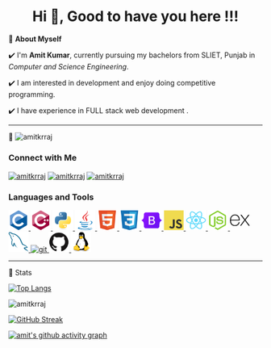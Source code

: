 <h1 align="center">Hi 👋, Good to have you here !!!</h1>

🌱 **About Myself**<br>

✔️ I'm **Amit Kumar**, currently pursuing my bachelors from SLIET, Punjab in *Computer and Science Engineering*. <br>

✔️ I am interested in development and enjoy doing competitive programming. <br>

✔️ I have experience in FULL stack web development .<br>

---
🌱<span align="left"> <img src="https://komarev.com/ghpvc/?username=amitkrraj&label=Profile%20views&color=0e75b6&style=flat" alt="amitkrraj" /> </span>

<h3 align="left">Connect with Me</h3>
<p align="left">
  <a href="https://linkedin.com/in/amitkrraj" target="blank"><img align="center" src="https://raw.githubusercontent.com/rahuldkjain/github-profile-readme-generator/master/src/images/icons/Social/linked-in-alt.svg" alt="amitkrraj" height="30" width="40" /></a>
  <a href="https://twitter.com/amitkrraj" target="blank"><img align="center" src="https://raw.githubusercontent.com/rahuldkjain/github-profile-readme-generator/master/src/images/icons/Social/twitter.svg" alt="amitkrraj" height="30" width="40" /></a>
  <a href="https://instagram.com/in/_amitkrraj_" target="blank"><img align="center" src="https://raw.githubusercontent.com/rahuldkjain/github-profile-readme-generator/master/src/images/icons/Social/instagram.svg" alt="amitkrraj" height="30" width="40" /></a>  
</p>
 
<h3 align="left">Languages and Tools</h3>
<p align="left"> 
  <a href="#"> <img src="https://raw.githubusercontent.com/devicons/devicon/master/icons/c/c-original.svg" alt="c" width="40" height="40"/> </a>
  <a href="#"> <img src="https://raw.githubusercontent.com/devicons/devicon/master/icons/cplusplus/cplusplus-original.svg" alt="cplusplus" width="40" height="40"/> </a>
  <a href="#"> <img src="https://raw.githubusercontent.com/devicons/devicon/master/icons/python/python-original.svg" alt="python" width="40" height="40"/> </a>
  <a href="#"> <img src="https://raw.githubusercontent.com/devicons/devicon/master/icons/java/java-original.svg" alt="java" width="40" height="40"/> </a>
  <a href="#"> <img src="https://raw.githubusercontent.com/devicons/devicon/master/icons/html5/html5-original.svg" alt="html" width="40" height="40"/> </a>
  <a href="#"> <img src="https://raw.githubusercontent.com/devicons/devicon/master/icons/css3/css3-original.svg" alt="css" width="40" height="40"/> </a> 
  <a href="#"> <img src="https://raw.githubusercontent.com/devicons/devicon/master/icons/bootstrap/bootstrap-original.svg" alt="bootstrap" width="40" height="40"/> </a>
  <a href="#"> <img src="https://raw.githubusercontent.com/devicons/devicon/master/icons/javascript/javascript-original.svg" alt="javascript" width="40" height="40"/> </a>
  <a href="#"> <img src="https://raw.githubusercontent.com/devicons/devicon/master/icons/react/react-original.svg" alt="react" width="40" height="40"/> </a>
  <a href="#"> <img src="https://raw.githubusercontent.com/devicons/devicon/master/icons/nodejs/nodejs-original.svg" alt="node-js" width="40" height="40"/> </a>
  <a href="#"> <img src="https://raw.githubusercontent.com/devicons/devicon/master/icons/express/express-original.svg" alt="express" width="40" height="40"/> </a>
  <a href="#"> <img src="https://raw.githubusercontent.com/devicons/devicon/master/icons/mysql/mysql-original.svg" alt="mysql" width="40" height="40"/> </a>
  <a href="#"> <img src="https://www.vectorlogo.zone/logos/git-scm/git-scm-icon.svg" alt="git" width="40" height="40"/> </a> 
  <a href="#"> <img src="https://raw.githubusercontent.com/devicons/devicon/master/icons/github/github-original.svg" alt="github" width="40" height="40"/> </a>
  <a href="#"> <img src="https://raw.githubusercontent.com/devicons/devicon/master/icons/linux/linux-original.svg" alt="linux" width="40" height="40"/> </a>
  
<!--   <a href="https://www.qwiklabs.com/public_profiles/7475db0b-4ffc-4f0f-842e-38f3387415d3" target="_blank"> <img src="https://www.vectorlogo.zone/logos/google_cloud/google_cloud-icon.svg" alt="gcp" width="40" height="40"/> </a> -->
</p>

---
📶 Stats
<br>

 [![Top Langs](https://github-readme-stats.vercel.app/api/top-langs/?username=amitkrraj&theme=dark&layout=compact&align=right&width=40%)](https://github.com/amitkrraj/github-readme-stats)

<p align="left"><img src="https://github-readme-stats.vercel.app/api?username=amitkrraj&show_icons=true&locale=en" alt="amitkrraj" /></p>

[![GitHub Streak](https://github-readme-streak-stats.herokuapp.com/?user=amitkrraj&currStreakNum=2FD3EB&fire=pink&sideLabels=F00&theme=nightowl)](https://git.io/streak-stats) 

[![amit's github activity graph](https://activity-graph.herokuapp.com/graph?username=amitkrraj&theme=react-dark)](https://github.com/amitkrraj/github-readme-activity-graph)
